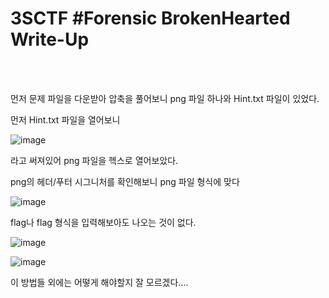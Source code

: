 <!DOCTYPE html>
<html>
<head>
        <link rel="stylesheet" type="text/css" href="sytle.css">
</head>
<body>
        <h1>3SCTF #Forensic BrokenHearted Write-Up</h1>
</body>
<br>
<br>
</html>

먼저 문제 파일을 다운받아 압축을 풀어보니 png 파일 하나와 Hint.txt 파일이 있었다.

먼저 Hint.txt 파일을 열어보니

![image](https://github.com/user-attachments/assets/61e9541b-8889-43fa-8dfa-5a9b6da802f3)

라고 써져있어 png 파일을 헥스로 열어보았다.

png의 헤더/푸터 시그니처를 확인해보니 png 파일 형식에 맞다

![image](https://github.com/user-attachments/assets/255ad3be-7829-44ff-8dea-1646800fa5c1)

flag나 flag 형식을 입력해보아도 나오는 것이 없다.

![image](https://github.com/user-attachments/assets/6688ae85-0d0e-4f5c-ab80-4f63e8ed217f)

![image](https://github.com/user-attachments/assets/52975922-3108-4c26-bfc7-f7e6128394ba)

이 방법들 외에는 어떻게 해야할지 잘 모르겠다....
